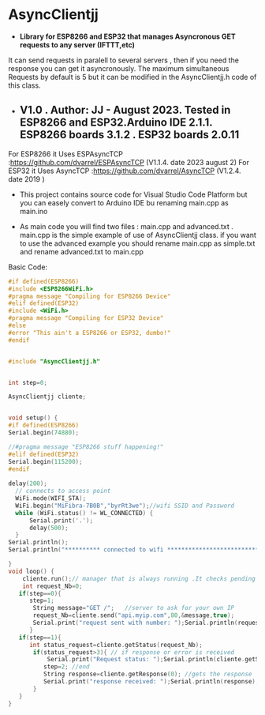    # AsyncClientjj
   - **Library for ESP8266 and ESP32 that manages Asyncronous GET requests to any server (IFTTT,etc)**
  
  It can send requests in paralell to several servers , then if you need the response you can get it asyncronously.
  The maximum simultaneous Requests by default is 5 but it can be modified in the AsyncClientjj.h code of this class. 

  - ## V1.0 . Author: JJ - August 2023. Tested in ESP8266 and ESP32.Arduino IDE 2.1.1. ESP8266 boards 3.1.2 . ESP32 boards 2.0.11
  For ESP8266 it Uses ESPAsyncTCP :https://github.com/dvarrel/ESPAsyncTCP (V1.1.4. date  2023 august 2)
  For ESP32 it Uses   AsyncTCP :https://github.com/dvarrel/AsyncTCP  (V1.2.4. date  2019 )

  - This project contains source code for Visual Studio Code Platform but you can easely convert to Arduino IDE bu renaming main.cpp as main.ino
  
 - As main code you will find two files : main.cpp and advanced.txt .
   main.cpp is the simple example of use of AsyncClientjj class. if you want to use the advanced example you should rename main.cpp as simple.txt and rename advanced.txt 
  to main.cpp

  Basic Code:
  ```c
#if defined(ESP8266)
#include <ESP8266WiFi.h>
#pragma message "Compiling for ESP8266 Device"
#elif defined(ESP32)
#include <WiFi.h>
#pragma message "Compiling for ESP32 Device"
#else
#error "This ain't a ESP8266 or ESP32, dumbo!"
#endif


#include "AsyncClientjj.h"


int step=0;

AsyncClientjj cliente;


void setup() {
#if defined(ESP8266)
  Serial.begin(74880);

//#pragma message "ESP8266 stuff happening!"
#elif defined(ESP32)
  Serial.begin(115200);
#endif
	
  delay(200);  
	// connects to access point
	WiFi.mode(WIFI_STA);
	WiFi.begin("MiFibra-7B0B","byrRt3we");//wifi SSID and Password
	while (WiFi.status() != WL_CONNECTED) {
		Serial.print('.');
		delay(500);
	}
 Serial.println();
 Serial.println("********** connected to wifi *****************************");
 
}
void loop() {
      cliente.run();// manager that is always running .It checks pending requests and sends them
      int request_Nb=0;
     if(step==0){
        step=1;                  
         String message="GET /";   //server to ask for your own IP  
         request_Nb=cliente.send("api.myip.com",80,&message,true);
         Serial.print("request sent with number: ");Serial.println(request_Nb);// test bad request            
        }
     if(step==1){
        int status_request=cliente.getStatus(request_Nb);
         if(status_request>3){ // if response or error is received
             Serial.print("Request status: ");Serial.println(cliente.getStatusMessage(status_request));// 
            step=2; //end
            String response=cliente.getResponse(0); //gets the response
            Serial.print("response received: ");Serial.println(response);// 
         }
     }        
}
```
